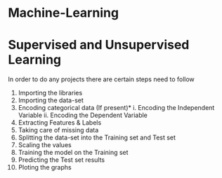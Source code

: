 # Machine-Learning
# Supervised and Unsupervised Learning
In order to do any projects there are certain steps need to follow
1. Importing the libraries
2. Importing the data-set
3. Encoding categorical data (If present)*
    i.  Encoding the Independent Variable
    ii. Encoding the Dependent Variable
4. Extracting Features & Labels
5. Taking care of missing data
6. Splitting the data-set into the Training set and Test set
7. Scaling the values
8. Training the model on the Training set
9. Predicting the Test set results
10. Ploting the graphs
